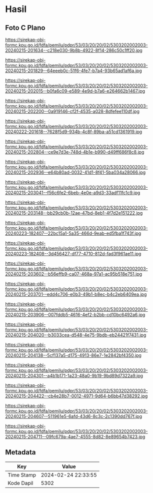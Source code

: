 # Hasil

## Foto C Plano

https://sirekap-obj-formc.kpu.go.id/fdfa/pemilu/pdpr/53/03/20/20/02/5303202002003-20240215-201634--c218e030-9b8b-4922-8f14-286c50c1ff20.jpg

https://sirekap-obj-formc.kpu.go.id/fdfa/pemilu/pdpr/53/03/20/20/02/5303202002003-20240215-201829--64eeeb0c-51f6-4fe7-b7a4-93b65ad1af6a.jpg

https://sirekap-obj-formc.kpu.go.id/fdfa/pemilu/pdpr/53/03/20/20/02/5303202002003-20240215-202015--b0fa6c09-e589-4e9d-b7a6-e264662b1467.jpg

https://sirekap-obj-formc.kpu.go.id/fdfa/pemilu/pdpr/53/03/20/20/02/5303202002003-20240215-202200--0a919146-cf2f-4535-a028-8dfefee110df.jpg

https://sirekap-obj-formc.kpu.go.id/fdfa/pemilu/pdpr/53/03/20/20/02/5303202002003-20240222-201618--7628f5d9-934b-4c8f-89ba-a51cd1361919.jpg

https://sirekap-obj-formc.kpu.go.id/fdfa/pemilu/pdpr/53/03/20/20/02/5303202002003-20240215-202804--ce9e7d3e-748d-4b1e-b990-d49ff686f8c8.jpg

https://sirekap-obj-formc.kpu.go.id/fdfa/pemilu/pdpr/53/03/20/20/02/5303202002003-20240215-202936--e64b80ad-0032-41d1-8f41-5ba034a28066.jpg

https://sirekap-obj-formc.kpu.go.id/fdfa/pemilu/pdpr/53/03/20/20/02/5303202002003-20240215-203041--f56c6fe2-6beb-4e0e-a9d3-33adf11fc1c9.jpg

https://sirekap-obj-formc.kpu.go.id/fdfa/pemilu/pdpr/53/03/20/20/02/5303202002003-20240215-203148--bb29cb0b-12ae-47bd-8eb1-4f7d2e151222.jpg

https://sirekap-obj-formc.kpu.go.id/fdfa/pemilu/pdpr/53/03/20/20/02/5303202002003-20240223-182407--22bc15a1-5a35-466d-9eab-ed5fba1f743f.jpg

https://sirekap-obj-formc.kpu.go.id/fdfa/pemilu/pdpr/53/03/20/20/02/5303202002003-20240223-182408--3d456427-df77-4710-812d-fad3f961ae11.jpg

https://sirekap-obj-formc.kpu.go.id/fdfa/pemilu/pdpr/53/03/20/20/02/5303202002003-20240215-203602--b56effb9-ca07-468a-97a1-ac95b518e751.jpg

https://sirekap-obj-formc.kpu.go.id/fdfa/pemilu/pdpr/53/03/20/20/02/5303202002003-20240215-203701--edd4c706-e0b3-49b1-b8ec-b4c2eb6409ea.jpg

https://sirekap-obj-formc.kpu.go.id/fdfa/pemilu/pdpr/53/03/20/20/02/5303202002003-20240215-203906--007fddb5-4616-4ef2-b2bb-cd10bc6492a6.jpg

https://sirekap-obj-formc.kpu.go.id/fdfa/pemilu/pdpr/53/03/20/20/02/5303202002003-20240215-204020--b3033cea-d548-4e75-9bdb-eb24421f7431.jpg

https://sirekap-obj-formc.kpu.go.id/fdfa/pemilu/pdpr/53/03/20/20/02/5303202002003-20240215-204138--5cf137a5-d175-4913-86e7-1e2842bf4350.jpg

https://sirekap-obj-formc.kpu.go.id/fdfa/pemilu/pdpr/53/03/20/20/02/5303202002003-20240215-204301--a4b1b171-1a23-48a0-9b19-9bd89d7322a9.jpg

https://sirekap-obj-formc.kpu.go.id/fdfa/pemilu/pdpr/53/03/20/20/02/5303202002003-20240215-204422--cb4e28b7-0012-4971-9d64-b6bb47d38292.jpg

https://sirekap-obj-formc.kpu.go.id/fdfa/pemilu/pdpr/53/03/20/20/02/5303202002003-20240215-204607--511961e5-6afd-43d6-8c3c-2c1390dd767f.jpg

https://sirekap-obj-formc.kpu.go.id/fdfa/pemilu/pdpr/53/03/20/20/02/5303202002003-20240215-204711--09fc679a-4ae7-4555-8d82-8e89654b7423.jpg


## Metadata

| Key        | Value               |
| ---------- | ------------------- |
| Time Stamp | 2024-02-24 22:33:55 |
| Kode Dapil | 5302                |



